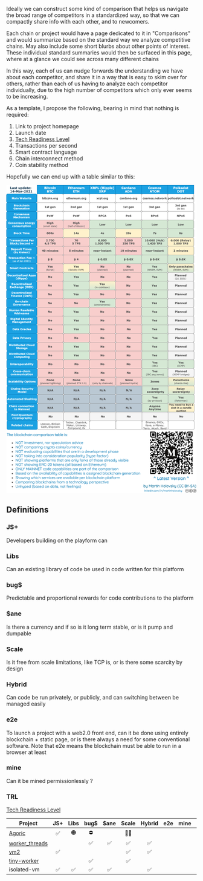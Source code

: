 Ideally we can construct some kind of comparison that helps us navigate the broad range of competitors in a standardized way, so that we can compactly share info with each other, and to newcomers.

Each chain or project would have a page dedicated to it in "Comparisons" and would summarize based on the standard way we analyze competitive chains. May also include some short blurbs about other points of interest. These individual standard summaries would then be surfaced in this page, where at a glance we could see across many different chains

In this way, each of us can nudge forwards the understanding we have about each competitor, and share it in a way that is easy to skim over for others, rather than each of us having to analyze each competitor individually, due to the high number of competitors which only ever seems to be increasing.

As a template, I propose the following, bearing in mind that nothing is required:

1. Link to project homepage
2. Launch date
3. [Tech Readiness Level](https://en.wikipedia.org/wiki/Technology_readiness_level)
4. Transactions per second
5. Smart contract language
6. Chain interconnect method
7. Coin stability method

Hopefully we can end up with a table similar to this:

![](../../static/img/comparisons.png)

## Definitions

### JS+

Developers building on the playform can

### Libs

Can an existing library of code be used in code written for this platform

### bug$

Predictable and proportional rewards for code contributions to the platform

### $ane

Is there a currency and if so is it long term stable, or is it pump and dumpable

### Scale

Is it free from scale limitations, like TCP is, or is there some scarcity by design

### Hybrid

Can code be run privately, or publicly, and can switching between be managed easily

### e2e

To launch a project with a web2.0 front end, can it be done using entirely blockchain + static page, or is there always a need for some conventional software. Note that e2e means the blockchain must be able to run in a browser at least

### mine

Can it be mined permissionlessly ?

### TRL

[Tech Readiness Level](https://en.wikipedia.org/wiki/Technology_readiness_level)

| Project                                                      | JS+ | Libs | bug$ | $ane | Scale | Hybrid | e2e | mine | TRL |
| ------------------------------------------------------------ | :-: | :--: | :--: | :--: | :---: | :----: | --- | ---- | --- |
| [Agoric](Comparisons/Agoric)                                 | ✅  |  🟠  |  ⛔  |      |  🤷‍♀️   |        |     |      | 7️⃣  |
| [worker_threads](https://nodejs.org/api/worker_threads.html) |     |      |  ✅  |  ✅  |  ✅   |   ✅   |
| [vm2](https://github.com/patriksimek/vm2)                    | ✅  |      |      |      |  ✅   |   ✅   |
| [tiny-worker](https://github.com/avoidwork/tiny-worker)      |     |      |  ✅  |      |  ✅   |        |
| isolated-vm                                                  | ✅  |  ✅  |  ✅  |  ✅  |       |   ✅   |

